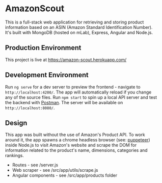 # AmazonScout

This is a full-stack web application for retrieving and storing product information based on an ASIN (Amazon Standard Identification Number). It's built with MongoDB (hosted on mLab), Express, Angular and Node.js.

## Production Environment
This project is live at https://amazon-scout.herokuapp.com/

## Development Environment

Run `ng serve` for a dev server to preview the frontend - navigate to `http://localhost:4200/`. The app will automatically reload if you change any of the source files.
Run `npm start` to spin up a local API server and test the backend with [Postman](https://www.getpostman.com/). The server will be available on `http://localhost:8080/`.

## Design

This app was built without the use of Amazon's Product API. To work around it, the app spawns a chrome headless browser (see: [puppeteer](https://github.com/GoogleChrome/puppeteer)) inside Node.js to visit Amazon's website and scrape the DOM for information related to the product's name, dimensions, categories and rankings.
- Routes - see /server.js
- Web scraper - see /src/app/utils/scrape.js
- Angular components - see /src/app/products folder
